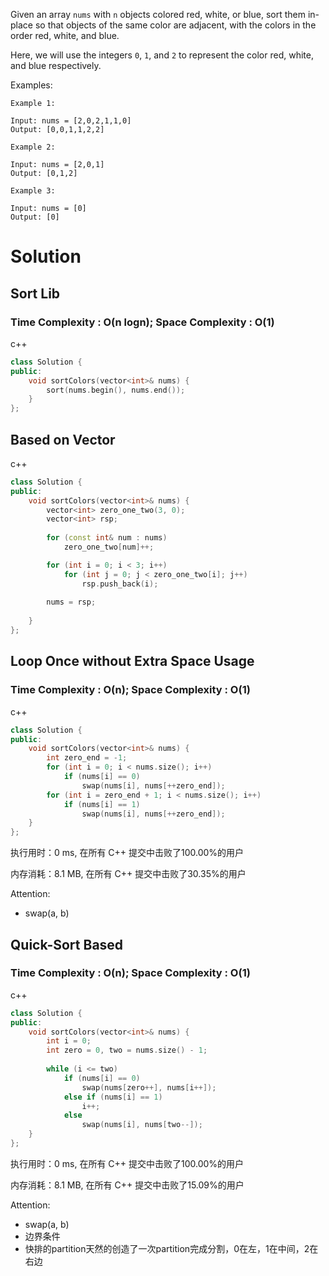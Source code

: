 Given an array `nums` with `n` objects colored red, white, or blue, sort them in-place so that objects of the same color are adjacent, with the colors in the order red, white, and blue.

Here, we will use the integers `0`, `1`, and `2` to represent the color red, white, and blue respectively.



Examples:

```
Example 1:

Input: nums = [2,0,2,1,1,0]
Output: [0,0,1,1,2,2]

Example 2:

Input: nums = [2,0,1]
Output: [0,1,2]

Example 3:

Input: nums = [0]
Output: [0]
```

# Solution

## Sort Lib

### Time Complexity : O(n logn); Space Complexity : O(1)

c++

```c++
class Solution {
public:
    void sortColors(vector<int>& nums) {
        sort(nums.begin(), nums.end());
    }
};
```

## Based on Vector

c++

```c++
class Solution {
public:
    void sortColors(vector<int>& nums) {
        vector<int> zero_one_two(3, 0);
        vector<int> rsp;
        
        for (const int& num : nums)
            zero_one_two[num]++;

        for (int i = 0; i < 3; i++)
            for (int j = 0; j < zero_one_two[i]; j++)
                rsp.push_back(i);
        
        nums = rsp;
        
    }
};
```

## Loop Once without Extra Space Usage

### Time Complexity : O(n); Space Complexity : O(1)

c++

```c++
class Solution {
public:
    void sortColors(vector<int>& nums) {
        int zero_end = -1;
        for (int i = 0; i < nums.size(); i++)
            if (nums[i] == 0)
                swap(nums[i], nums[++zero_end]);
        for (int i = zero_end + 1; i < nums.size(); i++)
            if (nums[i] == 1)
                swap(nums[i], nums[++zero_end]);
    }
};
```

执行用时：0 ms, 在所有 C++ 提交中击败了100.00%的用户  

内存消耗：8.1 MB, 在所有 C++ 提交中击败了30.35%的用户

Attention:
- swap(a, b)

## Quick-Sort Based

### Time Complexity : O(n); Space Complexity : O(1)

c++

```c++
class Solution {
public:
    void sortColors(vector<int>& nums) {
        int i = 0;
        int zero = 0, two = nums.size() - 1;
        
        while (i <= two)
            if (nums[i] == 0)
                swap(nums[zero++], nums[i++]);
            else if (nums[i] == 1)
                i++;
            else
                swap(nums[i], nums[two--]);
    }
};
```

执行用时：0 ms, 在所有 C++ 提交中击败了100.00%的用户  

内存消耗：8.1 MB, 在所有 C++ 提交中击败了15.09%的用户

Attention:

- swap(a, b)
- 边界条件
- 快排的partition天然的创造了一次partition完成分割，0在左，1在中间，2在右边

